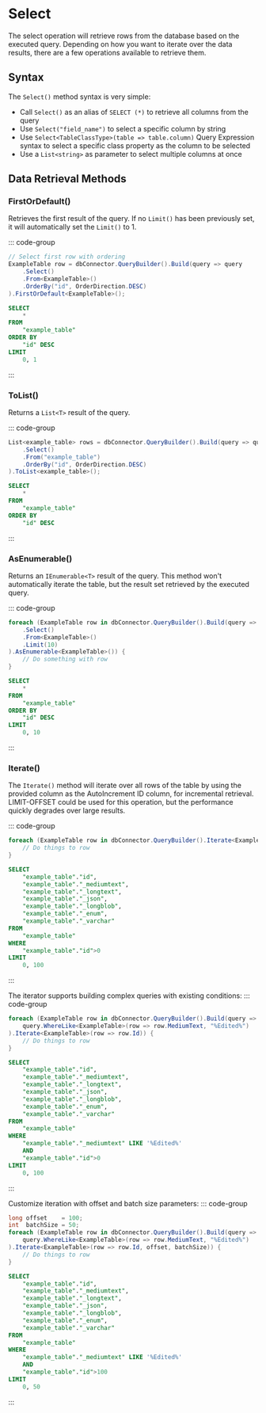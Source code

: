 ﻿---
outline: deep
---

# Select

The select operation will retrieve rows from the database based on the executed query. Depending on how you want to iterate over the data results, there are a few operations available to retrieve them.

## Syntax
The `Select()` method syntax is very simple:
 * Call `Select()` as an alias of `SELECT (*)` to retrieve all columns from the query
 * Use `Select("field_name")` to select a specific column by string
 * Use `Select<TableClassType>(table => table.column)` Query Expression syntax to select a specific class property as the column to be selected
 * Use a `List<string>` as parameter to select multiple columns at once

## Data Retrieval Methods

### FirstOrDefault()
Retrieves the first result of the query. If no `Limit()` has been previously set, it will automatically set the `Limit()` to 1.

::: code-group
```csharp [C#]
// Select first row with ordering
ExampleTable row = dbConnector.QueryBuilder().Build(query => query 
    .Select()
    .From<ExampleTable>()
    .OrderBy("id", OrderDirection.DESC)
).FirstOrDefault<ExampleTable>();
```

```sql [SQL]
SELECT
    *
FROM
    "example_table"
ORDER BY
    "id" DESC
LIMIT
    0, 1
```
:::

### ToList()
Returns a `List<T>` result of the query.

::: code-group
```csharp [C#]
List<example_table> rows = dbConnector.QueryBuilder().Build(query => query
    .Select()
    .From("example_table")
    .OrderBy("id", OrderDirection.DESC)
).ToList<example_table>();
```

```sql [SQL]
SELECT
    *
FROM
    "example_table"
ORDER BY
    "id" DESC
```
:::

### AsEnumerable()
Returns an `IEnumerable<T>` result of the query. This method won't automatically iterate the table, but the result set retrieved by the executed query.

::: code-group
```csharp [C#]
foreach (ExampleTable row in dbConnector.QueryBuilder().Build(query => query
    .Select()
    .From<ExampleTable>()
    .Limit(10)
).AsEnumerable<ExampleTable>()) {
    // Do something with row
}
```


```sql [SQL]
SELECT
    *
FROM
    "example_table"
ORDER BY
    "id" DESC
LIMIT 
    0, 10
```
:::

### Iterate()
The `Iterate()` method will iterate over all rows of the table by using the provided column as the AutoIncrement ID column, for incremental retrieval. LIMIT-OFFSET could be used for this operation, but the performance quickly degrades over large results.

::: code-group
```csharp [C#]
foreach (ExampleTable row in dbConnector.QueryBuilder().Iterate<ExampleTable>(row => row.Id)) {
    // Do things to row
}
```

```sql [SQL]
SELECT
    "example_table"."id",
    "example_table"."_mediumtext",
    "example_table"."_longtext",
    "example_table"."_json",
    "example_table"."_longblob",
    "example_table"."_enum",
    "example_table"."_varchar"
FROM
    "example_table"
WHERE
    "example_table"."id">0
LIMIT
    0, 100
```
:::

The iterator supports building complex queries with existing conditions:
::: code-group
```csharp [C#]
foreach (ExampleTable row in dbConnector.QueryBuilder().Build(query => 
    query.WhereLike<ExampleTable>(row => row.MediumText, "%Edited%")
).Iterate<ExampleTable>(row => row.Id)) {
    // Do things to row
}
```

```sql [SQL]
SELECT
    "example_table"."id",
    "example_table"."_mediumtext",
    "example_table"."_longtext",
    "example_table"."_json",
    "example_table"."_longblob",
    "example_table"."_enum",
    "example_table"."_varchar"
FROM
    "example_table"
WHERE
    "example_table"."_mediumtext" LIKE '%Edited%'
    AND 
    "example_table"."id">0
LIMIT
    0, 100
```
:::

Customize iteration with offset and batch size parameters:
::: code-group
```csharp [C#]
long offset    = 100;
int  batchSize = 50;
foreach (ExampleTable row in dbConnector.QueryBuilder().Build(query => 
    query.WhereLike<ExampleTable>(row => row.MediumText, "%Edited%")
).Iterate<ExampleTable>(row => row.Id, offset, batchSize)) {
    // Do things to row
}
```

```sql [SQL]
SELECT
    "example_table"."id",
    "example_table"."_mediumtext",
    "example_table"."_longtext",
    "example_table"."_json",
    "example_table"."_longblob",
    "example_table"."_enum",
    "example_table"."_varchar"
FROM
    "example_table"
WHERE
    "example_table"."_mediumtext" LIKE '%Edited%'
    AND
    "example_table"."id">100
LIMIT
    0, 50
```
:::
